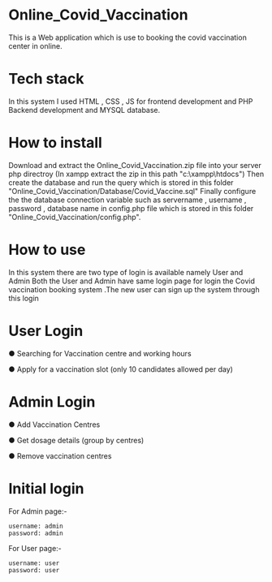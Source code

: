 # Online_Covid_Vaccination
This is a Web application which is use to booking the covid vaccination center in online.

# Tech stack
In this system I used HTML , CSS , JS for frontend development and PHP Backend development and MYSQL database.

# How to install 
Download and extract the Online_Covid_Vaccination.zip file into your server php directroy (In xampp extract the zip in this path "c:\\xampp\htdocs\")
Then create the database and run the query which is stored in this folder "Online_Covid_Vaccination/Database/Covid_Vaccine.sql"
Finally configure the the database connection variable such as servername , username , password , database name in config.php file which is stored in this folder "Online_Covid_Vaccination/config.php".

# How to use 
In this system there are two type of login is available namely User and Admin
Both the User and Admin have same login page for login the Covid vaccination booking system .The new user can sign up the system through this login

# User Login

●     Searching for Vaccination centre and working hours

●     Apply for a vaccination slot (only 10 candidates allowed per day)
# Admin Login

●     Add Vaccination Centres

●     Get dosage details (group by centres)

●     Remove vaccination centres
# Initial login 
For Admin page:-

    username: admin
    password: admin 



For User page:-

    username: user
    password: user
